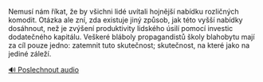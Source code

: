 
Nemusí nám říkat, že by všichni lidé uvítali hojnější nabídku rozličných komodit. Otázka ale zní, zda existuje jiný způsob, jak této vyšší nabídky dosáhnout, než je zvýšení produktivity lidského úsilí pomocí investic dodatečného kapitálu. Veškeré bláboly propagandistů školy blahobytu mají za cíl pouze jedno: zatemnit tuto skutečnost; skutečnost, na které jako na jediné záleží.

[🔊 Poslechnout audio](/data/7-paragraphs/audio/chapter_166/para_004-Nemus-nm-kat-e-by-vichni-lid-uvtali-hojn.mp3)
